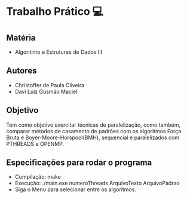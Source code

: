 # Trabalho Prático :computer:
## Matéria
- Algoritimo e Estruturas de Dados III

## Autores
- Christoffer de Paula Oliveira
- Davi Luiz Gusmão Maciel

## Objetivo
Tem como objetivo exercitar técnicas de paralelização, como também, comparar métodos de casamento de padrões com os algoritmos Força Bruta e Boyer-Moore-Horspool(BMH), sequencial e paralelizados
com PTHREADS e OPENMP.

## Especificações para rodar o programa
- Compilação: make
- Execução: ./main.exe numeroThreads ArquivoTexto ArquivoPadrao
- Siga o Menu para selecionar entre os algoritmos.
